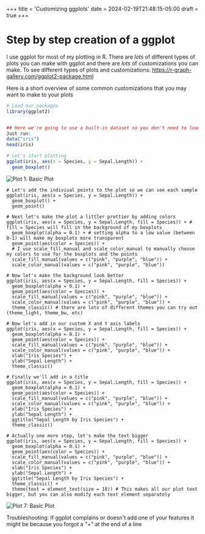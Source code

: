 +++
title = 'Customizing ggplots'
date = 2024-02-19T21:48:15-05:00
draft = true
+++

# Step by step creation of a ggplot

I use ggplot for most of my plotting in R.  There are *lots* of different types of plots you can make with ggplot and there are *lots* of customizations you can make.
To see different types of plots and customizations: https://r-graph-gallery.com/ggplot2-package.html

Here is a short overview of some common customizations that you may want to make to your plots


```r
# Load our packages
library(ggplot2)


## Here we're going to use a built-in dataset so you don't need to load anything in
Just run:
data("iris")
head(iris)

# Let's start plotting
ggplot(iris, aes(x = Species, y = Sepal.Length)) +
  geom_boxplot()
```
![Plot 1: Basic Plot](R/post1_ggplot_v1.png)
```
# Let's add the indiviual points to the plot so we can see each sample
ggplot(iris, aes(x = Species, y = Sepal.Length)) +
  geom_boxplot() +
  geom_point()

# Next let's make the plot a littler prettier by adding colors
ggplot(iris, aes(x = Species, y = Sepal.Length, fill = Species)) + # fill = Species will fill in the background of my boxplots
  geom_boxplot(alpha = 0.1) + # setting alpha to a low value (between 0-1) will make my boxplots more transparent
  geom_point(aes(color = Species)) +
  # I use scale_fill_manual and scale_color_manual to manually choose my colors to use for the boxplots and the points
  scale_fill_manual(values = c("pink", "purple", "blue")) +
  scale_color_manual(values = c("pink", "purple", "blue"))

# Now let's make the background look better
ggplot(iris, aes(x = Species, y = Sepal.Length, fill = Species)) + 
  geom_boxplot(alpha = 0.1) + 
  geom_point(aes(color = Species)) +
  scale_fill_manual(values = c("pink", "purple", "blue")) +
  scale_color_manual(values = c("pink", "purple", "blue")) +
  theme_classic() # there are lots of different themes you can try out (theme_light, theme_bw, etc)

# Now let's add in our custom X and Y axis labels
ggplot(iris, aes(x = Species, y = Sepal.Length, fill = Species)) + 
  geom_boxplot(alpha = 0.1) + 
  geom_point(aes(color = Species)) +
  scale_fill_manual(values = c("pink", "purple", "blue")) +
  scale_color_manual(values = c("pink", "purple", "blue")) +
  xlab("Iris Species") +
  ylab("Sepal Length") +
  theme_classic()

# Finally we'll add in a title
ggplot(iris, aes(x = Species, y = Sepal.Length, fill = Species)) + 
  geom_boxplot(alpha = 0.1) + 
  geom_point(aes(color = Species)) +
  scale_fill_manual(values = c("pink", "purple", "blue")) +
  scale_color_manual(values = c("pink", "purple", "blue")) +
  xlab("Iris Species") +
  ylab("Sepal Length") +
  ggtitle("Sepal Length by Iris Species") +
  theme_classic()

# Actually one more step, let's make the text bigger
ggplot(iris, aes(x = Species, y = Sepal.Length, fill = Species)) + 
  geom_boxplot(alpha = 0.1) + 
  geom_point(aes(color = Species)) +
  scale_fill_manual(values = c("pink", "purple", "blue")) +
  scale_color_manual(values = c("pink", "purple", "blue")) +
  xlab("Iris Species") +
  ylab("Sepal Length") +
  ggtitle("Sepal Length by Iris Species") +
  theme_classic() +
  theme(text = element_text(size = 18)) # This makes all our plot text bigger, but you can also modify each text element separately

  ```
![Plot 7: Basic Plot](R/post1_ggplot_v2.png)



Troubleshooting:
If ggplot complains or doesn't add one of your features it might be because you forgot a "+" at the end of a line












```










